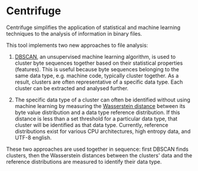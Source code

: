 # Centrifuge

Centrifuge simplifies the application of statistical and machine learning techniques to the analysis of information in binary files. 

This tool implements two new approaches to file analysis:

1. [DBSCAN](https://scikit-learn.org/stable/modules/generated/sklearn.cluster.DBSCAN.html), an unsupervised machine learning algorithm, is used to cluster byte sequences together based on their statistical properties (features). This is useful because byte sequences belonging to the same data type, e.g. machine code, typically cluster together. As a result, clusters are often representative of a specific data type. Each cluster can be extracted and analysed further. 

2. The specific data type of a cluster can often be identified without using machine learning by measuring the [Wasserstein distance](https://docs.scipy.org/doc/scipy/reference/generated/scipy.stats.wasserstein_distance.html) between its byte value distribution and a data type reference distribution. If this distance is less than a set threshold for a particular data type, that cluster will be identified as that data type. Currently, reference distributions exist for various CPU architectures, high entropy data, and UTF-8 english.

These two approaches are used together in sequence: first DBSCAN finds clusters, then the Wasserstein distances between the clusters' data and the reference distributions are measured to identify their data type.

